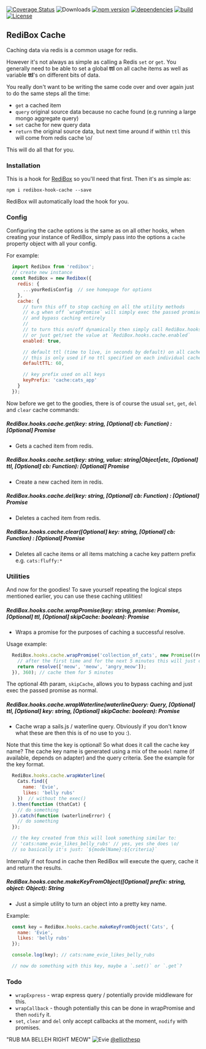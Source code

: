 [![Coverage Status](https://coveralls.io/repos/github/redibox/cache/badge.svg?branch=master)](https://coveralls.io/github/redibox/cache?branch=master)
![Downloads](https://img.shields.io/npm/dt/redibox-hook-cache.svg)
[![npm version](https://img.shields.io/npm/v/redibox.svg)](https://www.npmjs.com/package/redibox-hook-cache)
[![dependencies](https://img.shields.io/david/redibox/core.svg)](https://david-dm.org/redibox/cache)
[![build](https://travis-ci.org/redibox/core.svg)](https://travis-ci.org/redibox/cache)
[![License](https://img.shields.io/npm/l/redibox-hook-cache.svg)](/LICENSE)

## RediBox Cache

Caching data via redis is a common usage for redis.

However it's not always as simple as calling a Redis `set` or `get`. You generally need to be able to set a global **ttl**
on all cache items as well as variable **ttl**'s on different bits of data.

You really don't want to be writing the same code over and over again just to do the same steps all the time:

 - `get` a cached item
 - `query` original source data because no cache found (e.g running a large mongo aggregate query)
 - `set` cache for new query data
 - `return` the original source data, but next time around if within `ttl` this will come from redis cache \o/

This will do all that for you.

### Installation

This is a hook for [RediBox](https://github.com/redibox/core) so you'll need that first.
Then it's as simple as:
 ```shell
 npm i redibox-hook-cache --save
 ```

RediBox will automatically load the hook for you.

### Config

Configuring the cache options is the same as on all other hooks, when creating your instance of RediBox, simply pass
into the options a `cache` property object with all your config.

For example:

```javascript
  import Redibox from 'redibox';
  // create new instance
  const RediBox = new Redibox({
    redis: {
      ...yourRedisConfig  // see homepage for options
    },
    cache: {
      // turn this off to stop caching on all the utility methods
      // e.g when off `wrapPromise` will simply exec the passed promise
      // and bypass caching entirely
      //
      // to turn this on/off dynamically then simply call RediBox.hooks.cache.enabled(boolean);
      // or just get/set the value at `RediBox.hooks.cache.enabled`
      enabled: true,

      // default ttl (time to live, in seconds by default) on all cache items
      // this is only used if no ttl specified on each individual cache `set`
      defaultTTL: 60,

      // key prefix used on all keys
      keyPrefix: 'cache:cats_app'
    }
  });
```

Now before we get to the goodies, there is of course the usual `set`, `get`, `del` and `clear` cache commands:

##### RediBox.hooks.cache.get(key: string, [Optional] cb: Function) : [Optional] Promise
 - Gets a cached item from redis.

##### RediBox.hooks.cache.set(key: string, value: string|Object|etc, [Optional] ttl, [Optional] cb: Function): [Optional] Promise
 - Create a new cached item in redis.

##### RediBox.hooks.cache.del(key: string, [Optional] cb: Function) : [Optional] Promise
 - Deletes a cached item from redis.

##### RediBox.hooks.cache.clear([Optional] key: string, [Optional] cb: Function) : [Optional] Promise
 - Deletes all cache items or all items matching a cache key pattern prefix e.g. `cats:fluffy:*`


### Utilities

And now for the goodies! To save yourself repeating the logical steps mentioned earlier, you can use these caching utilities!

##### RediBox.hooks.cache.wrapPromise(key: string, promise: Promise, [Optional] ttl, [Optional] skipCache: boolean): Promise
 - Wraps a promise for the purposes of caching a successful resolve.

Usage example:
```javascript
  RediBox.hooks.cache.wrapPromise('collection_of_cats', new Promise((resolve, reject) => {
    // after the first time and for the next 5 minutes this will just come from redis cache
    return resolve(['meow', 'meow', 'angry_meow']);
  }), 360); // cache them for 5 minutes
```

The optional 4th param, `skipCache`, allows you to bypass caching and just exec the passed promise as normal.

##### RediBox.hooks.cache.wrapWaterline(waterlineQuery: Query, [Optional] ttl, [Optional] key: string, [Optional] skipCache: boolean): Promise

 - Cache wrap a sails.js / waterline query. Obviously if you don't know what these are then this is of no use to you :).

Note that this time the key is optional! So what does it call the cache key name? The cache key name is generated using
a mix of the `model` name (if available, depends on adapter) and the query criteria. See the example for the key format.

```javascript
  RediBox.hooks.cache.wrapWaterline(
    Cats.find({
      name: 'Evie',
      likes: 'belly rubs'
    })  // without the exec()
  ).then(function (thatCat) {
    // do something
  }).catch(function (waterlineError) {
    // do something
  });

  // the key created from this will look something similar to:
  // 'cats:name_evie_likes_belly_rubs' // yes, yes she does \o/
  // so basically it's just: `${modelName}:${criteria}`
```

Internally if not found in cache then RediBox will execute the query, cache it and return the results.

##### RediBox.hooks.cache.makeKeyFromObject([Optional] prefix: string, object: Object): String
 - Just a simple utility to turn an object into a pretty key name.

Example:
```javascript
  const key = RediBox.hooks.cache.makeKeyFromObject('Cats', {
    name: 'Evie',
    likes: 'belly rubs'
  });

  console.log(key); // cats:name_evie_likes_belly_rubs

  // now do something with this key, maybe a `.set()` or `.get`?
```

### Todo

  - `wrapExpress` - wrap express query / potentially provide middleware for this.
  - `wrapCallback` - though potentially this can be done in wrapPromise and then `nodify` it.
  - `set`, `clear` and `del` only accept callbacks at the moment, `nodify` with promises.

"RUB MA BELLEH RIGHT MEOW"
![Evie](https://pbs.twimg.com/media/CYY44mYWMAATghb.jpg:large)
[@elliothesp](https://twitter.com/elliothesp)
